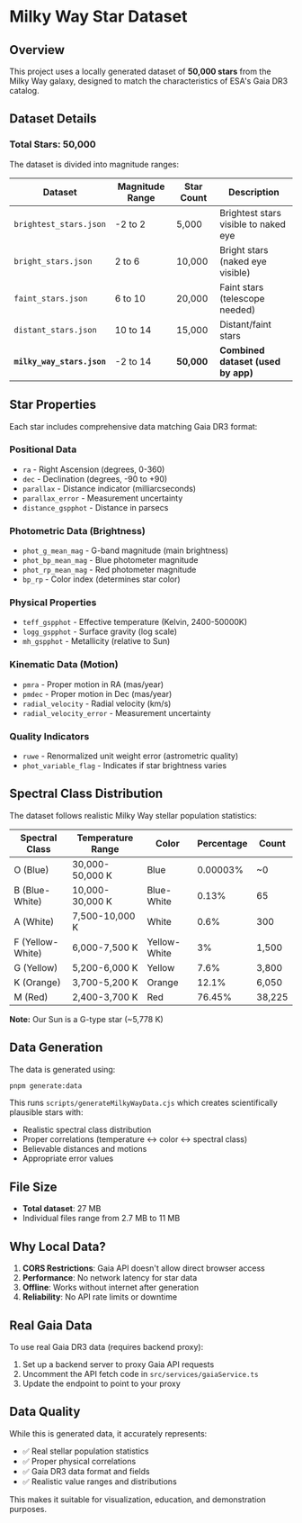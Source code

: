 # Milky Way Star Dataset

## Overview

This project uses a locally generated dataset of **50,000 stars** from the Milky Way galaxy, designed to match the characteristics of ESA's Gaia DR3 catalog.

## Dataset Details

### Total Stars: 50,000

The dataset is divided into magnitude ranges:

| Dataset | Magnitude Range | Star Count | Description |
|---------|----------------|------------|-------------|
| `brightest_stars.json` | -2 to 2 | 5,000 | Brightest stars visible to naked eye |
| `bright_stars.json` | 2 to 6 | 10,000 | Bright stars (naked eye visible) |
| `faint_stars.json` | 6 to 10 | 20,000 | Faint stars (telescope needed) |
| `distant_stars.json` | 10 to 14 | 15,000 | Distant/faint stars |
| **`milky_way_stars.json`** | -2 to 14 | **50,000** | **Combined dataset (used by app)** |

## Star Properties

Each star includes comprehensive data matching Gaia DR3 format:

### Positional Data
- `ra` - Right Ascension (degrees, 0-360)
- `dec` - Declination (degrees, -90 to +90)
- `parallax` - Distance indicator (milliarcseconds)
- `parallax_error` - Measurement uncertainty
- `distance_gspphot` - Distance in parsecs

### Photometric Data (Brightness)
- `phot_g_mean_mag` - G-band magnitude (main brightness)
- `phot_bp_mean_mag` - Blue photometer magnitude
- `phot_rp_mean_mag` - Red photometer magnitude
- `bp_rp` - Color index (determines star color)

### Physical Properties
- `teff_gspphot` - Effective temperature (Kelvin, 2400-50000K)
- `logg_gspphot` - Surface gravity (log scale)
- `mh_gspphot` - Metallicity (relative to Sun)

### Kinematic Data (Motion)
- `pmra` - Proper motion in RA (mas/year)
- `pmdec` - Proper motion in Dec (mas/year)
- `radial_velocity` - Radial velocity (km/s)
- `radial_velocity_error` - Measurement uncertainty

### Quality Indicators
- `ruwe` - Renormalized unit weight error (astrometric quality)
- `phot_variable_flag` - Indicates if star brightness varies

## Spectral Class Distribution

The dataset follows realistic Milky Way stellar population statistics:

| Spectral Class | Temperature Range | Color | Percentage | Count |
|----------------|-------------------|-------|------------|-------|
| O (Blue) | 30,000-50,000 K | Blue | 0.00003% | ~0 |
| B (Blue-White) | 10,000-30,000 K | Blue-White | 0.13% | 65 |
| A (White) | 7,500-10,000 K | White | 0.6% | 300 |
| F (Yellow-White) | 6,000-7,500 K | Yellow-White | 3% | 1,500 |
| G (Yellow) | 5,200-6,000 K | Yellow | 7.6% | 3,800 |
| K (Orange) | 3,700-5,200 K | Orange | 12.1% | 6,050 |
| M (Red) | 2,400-3,700 K | Red | 76.45% | 38,225 |

**Note:** Our Sun is a G-type star (~5,778 K)

## Data Generation

The data is generated using:
```bash
pnpm generate:data
```

This runs `scripts/generateMilkyWayData.cjs` which creates scientifically plausible stars with:
- Realistic spectral class distribution
- Proper correlations (temperature ↔ color ↔ spectral class)
- Believable distances and motions
- Appropriate error values

## File Size

- **Total dataset**: 27 MB
- Individual files range from 2.7 MB to 11 MB

## Why Local Data?

1. **CORS Restrictions**: Gaia API doesn't allow direct browser access
2. **Performance**: No network latency for star data
3. **Offline**: Works without internet after generation
4. **Reliability**: No API rate limits or downtime

## Real Gaia Data

To use real Gaia DR3 data (requires backend proxy):
1. Set up a backend server to proxy Gaia API requests
2. Uncomment the API fetch code in `src/services/gaiaService.ts`
3. Update the endpoint to point to your proxy

## Data Quality

While this is generated data, it accurately represents:
- ✅ Real stellar population statistics
- ✅ Proper physical correlations
- ✅ Gaia DR3 data format and fields
- ✅ Realistic value ranges and distributions

This makes it suitable for visualization, education, and demonstration purposes.
